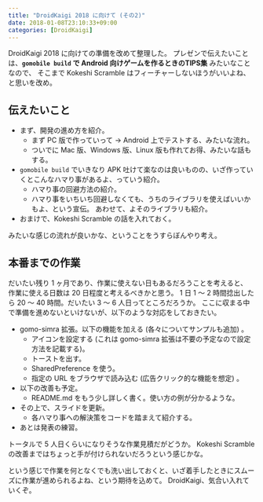 ```yaml
---
title: "DroidKaigi 2018 に向けて (その2)"
date: 2018-01-08T23:10:33+09:00
categories: [DroidKaigi]
---
```


DroidKaigi 2018 に向けての準備を改めて整理した。
プレゼンで伝えたいことは、**`gomobile build` で Android 向けゲームを作るときのTIPS集** みたいなことなので、
そこまで Kokeshi Scramble はフィーチャーしないほうがいいよね、と思いを改め。

## 伝えたいこと

- まず、開発の進め方を紹介。
  - まず PC 版で作っていって → Android 上でテストする、みたいな流れ。
  - ついでに Mac 版、Windows 版、Linux 版も作れてお得、みたいな話もする。
- `gomobile build` でいきなり APK 吐けて楽なのは良いものの、いざ作っていくとこんなハマり事があるよ、っていう紹介。
  - ハマり事の回避方法の紹介。
  - ハマり事をいちいち回避しなくても、うちのライブラリを使えばいいかもよ、という宣伝。
    あわせて、よそのライブラリも紹介。
- おまけで、Kokeshi Scramble の話を入れておく。

みたいな感じの流れが良いかな、ということをうすらぼんやり考え。

## 本番までの作業

だいたい残り 1 ヶ月であり、作業に使えない日もあるだろうことを考えると、
作業に使える日数は 20 日程度と考えるべきかと思う。
1 日 1 〜 2 時間捻出したら 20 〜 40 時間。だいたい 3 〜 6 人日ってところだろうか。
ここに収まる中で準備を進めないといけないが、以下のような対応をしておきたい。

- gomo-simra 拡張。以下の機能を加える (各々についてサンプルも追加) 。
  - アイコンを設定する (これは gomo-simra 拡張は不要の予定なので設定方法を記載する)。
  - トーストを出す。
  - SharedPreference を使う。
  - 指定の URL をブラウザで読み込む (広告クリック的な機能を想定) 。
- 以下の改善も予定。
  - README.md をもう少し詳しく書く。使い方の例が分かるような。
- その上で、スライドを更新。
  - 各ハマり事への解決策をコードを踏まえて紹介する。
- あとは発表の練習。

トータルで 5 人日くらいになりそうな作業見積だがどうか。
Kokeshi Scramble の改善まではちょっと手が付けられないだろうという感じかな。

という感じで作業を何となくでも洗い出しておくと、いざ着手したときにスムーズに作業が進められるよね、という期待を込めて。
DroidKaigi、気合い入れていくぞ。
